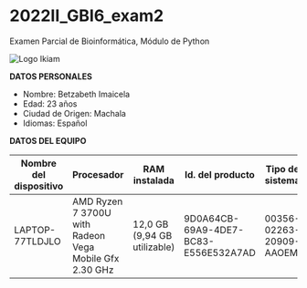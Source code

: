 # 2022II_GBI6_exam2
Examen Parcial de Bioinformática, Módulo de Python

![Logo Ikiam](https://user-images.githubusercontent.com/117690624/216197208-5a012835-3638-44dc-9358-34ed3d63457a.png)


**DATOS PERSONALES**
- Nombre: Betzabeth Imaicela 
- Edad: 23 años
- Ciudad de Origen: Machala
- Idiomas: Español


**DATOS DEL EQUIPO**

| Nombre del dispositivo | Procesador | RAM instalada | Id. del producto | Tipo de sistema | Lápiz y entrada táctil | 
| ---------------------- | ---------- | ------------- | ---------------- | --------------- | ---------------------- |
|    LAPTOP-77TLDJLO     | AMD Ryzen 7 3700U with Radeon Vega Mobile Gfx     2.30 GHz | 12,0 GB (9,94 GB utilizable) | 9D0A64CB-69A9-4DE7-BC83-E556E532A7AD | 00356-02263-20909-AAOEM | Sistema operativo de 64 bits, procesador x64 | Compatibilidad con entrada táctil con 10 puntos táctiles |
